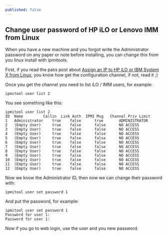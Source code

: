 ```yaml
---
published: false
---
```


## Change user password of HP iLO or Lenovo IMM from Linux

When you have a new machine and you forgot write the Administrator password on any paper or note before installing, you can change this from you linux install with ipmitools.

First, if you read the pass post about [Assign an IP to HP iLO or IBM System X from Linux](http://albornoz.rocks/assign-an-ip-to-hp-ilo-from-linux/), you know how get the configuration channel, if not, read it ;)

Once you get the channel you need to list iLO / IMM users, for example:

```code-bash
ipmitool user list 2
```

You see something like this:

```code-bash
ipmitool user list 2
ID  Name	     Callin  Link Auth	IPMI Msg   Channel Priv Limit
1   Administrator    true    false      true       ADMINISTRATOR
2   (Empty User)     true    false      false      NO ACCESS
3   (Empty User)     true    false      false      NO ACCESS
4   (Empty User)     true    false      false      NO ACCESS
5   (Empty User)     true    false      false      NO ACCESS
6   (Empty User)     true    false      false      NO ACCESS
7   (Empty User)     true    false      false      NO ACCESS
8   (Empty User)     true    false      false      NO ACCESS
9   (Empty User)     true    false      false      NO ACCESS
10  (Empty User)     true    false      false      NO ACCESS
11  (Empty User)     true    false      false      NO ACCESS
12  (Empty User)     true    false      false      NO ACCESS
```

Now we know the Administrator ID, then now we can change their password with:

```code-bash
ipmitool user set password 1
```

And put the password, for example:

```code-bash
ipmitool user set password 1
Password for user 1: 
Password for user 1: 
```

Now if you go to web login, use the user and you new password.
